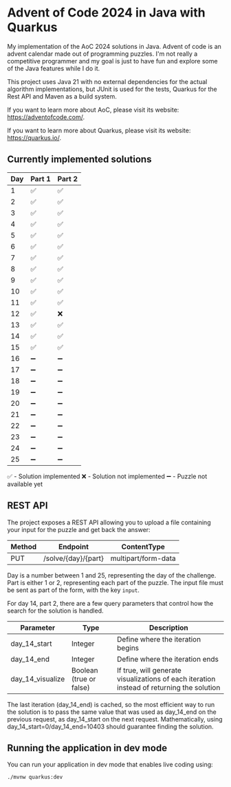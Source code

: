 # Advent of Code 2024 in Java with Quarkus

My implementation of the AoC 2024 solutions in Java. Advent of code is an advent calendar made out of programming puzzles. I'm not really a competitive programmer and my goal is just to have fun and explore some of the Java features while I do it. 

This project uses Java 21 with no external dependencies for the actual algorithm implementations, but JUnit is used for the tests, Quarkus for the Rest API and Maven as a build system.

If you want to learn more about AoC, please visit its website: <https://adventofcode.com/>.
 
If you want to learn more about Quarkus, please visit its website: <https://quarkus.io/>.

## Currently implemented solutions

| Day | Part 1 | Part 2 |
|-----|--------|--------|
| 1   | ✅      | ✅    |
| 2   | ✅      | ✅    |
| 3   | ✅      | ✅    |
| 4   | ✅      | ✅    |
| 5   | ✅      | ✅    |
| 6   | ✅      | ✅    |
| 7   | ✅      | ✅    |
| 8   | ✅      | ✅    |
| 9   | ✅      | ✅    |
| 10  | ✅      | ✅    |
| 11  | ✅      | ✅    |
| 12  | ✅      | ❌    |
| 13  | ✅      | ✅    |
| 14  | ✅      | ✅    |
| 15  | ✅      | ✅    |
| 16  | ➖      | ➖    |
| 17  | ➖      | ➖    |
| 18  | ➖      | ➖    |
| 19  | ➖      | ➖    |
| 20  | ➖      | ➖    |
| 21  | ➖      | ➖    |
| 22  | ➖      | ➖    |
| 23  | ➖      | ➖    |
| 24  | ➖      | ➖    |
| 25  | ➖      | ➖    |

✅ - Solution implemented
❌ - Solution not implemented
➖ - Puzzle not available yet
## REST API

The project exposes a REST API allowing you to upload a file containing your input for the puzzle and get back the answer:

| Method | Endpoint            | ContentType         |
|--------|---------------------|---------------------|
| PUT    | /solve/{day}/{part} | multipart/form-data |

Day is a number between 1 and 25, representing the day of the challenge. Part is either 1 or 2, representing each part of the puzzle. The input file must be sent as part of the form, with the key `input`.

For day 14, part 2, there are a few query parameters that control how the search for the solution is handled.

| Parameter        | Type                    | Description         |
|------------------|-------------------------|---------------------|
| day_14_start     | Integer                 | Define where the iteration begins |
| day_14_end       | Integer                 | Define where the iteration ends |
| day_14_visualize | Boolean (true or false) | If true, will generate visualizations of each iteration instead of returning the solution |

The last iteration (day_14_end) is cached, so the most efficient way to run the solution is to pass the same value that was used as day_14_end on the previous request, as day_14_start on the next request. Mathematically, using day_14_start=0/day_14_end=10403 should guarantee finding the solution.


## Running the application in dev mode

You can run your application in dev mode that enables live coding using:

```shell script
./mvnw quarkus:dev
```